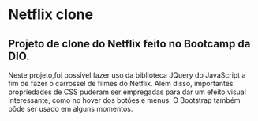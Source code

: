 # Netflix clone

## Projeto de clone do Netflix feito no Bootcamp da DIO.

Neste projeto,foi possível fazer uso da biblioteca JQuery do JavaScript a fim de fazer o carrossel de filmes do Netflix.
Além disso, importantes propriedades de CSS puderam ser empregadas para dar um efeito visual interessante, como no hover dos botões e menus. O Bootstrap também pôde ser usado em alguns momentos.
